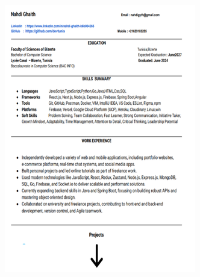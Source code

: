 <div style="display: flex; justify-content: center; align-items: center; height: 100vh;">
  <img src="cv.PNG" style="width: 710px; height: 710px;" />
</div>
